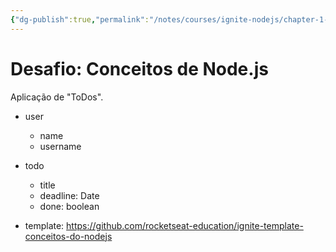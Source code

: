 ```yaml
---
{"dg-publish":true,"permalink":"/notes/courses/ignite-nodejs/chapter-1-4-desafio-node/"}
---
```

# Desafio: Conceitos de Node.js

Aplicação de "ToDos".

- user
    - name
    - username
- todo
    - title
    - deadline: Date
    - done: boolean

- template: <https://github.com/rocketseat-education/ignite-template-conceitos-do-nodejs>
